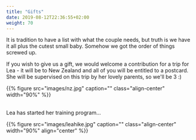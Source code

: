 ```yaml
---
title: "Gifts"
date: 2019-08-12T22:36:55+02:00
weight: 70
---
```


It is tradition to have a list with what the couple needs, but truth is we have
it all plus the cutest small baby. Somehow we got the order of things screwed
up.

If you wish to give us a gift, we would welcome a contribution for a trip for
Lea - it will be to New Zealand and all of you will be entitled to a postcard.
She will be supervised on this trip by her lovely parents, so we'll be 3 :)

{{% figure src="images/nz.jpg"
      caption=""
      class="align-center"
      width="90%"
%}}

<br/>
Lea has started her training program...

{{% figure src="images/leahike.jpg"
      caption=""
      class="align-center"
      width="90%"
      align="center"
%}}

